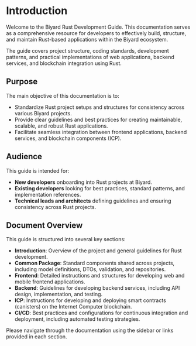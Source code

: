 # Introduction

Welcome to the Biyard Rust Development Guide. This documentation serves as a comprehensive resource for developers to effectively build, structure, and maintain Rust-based applications within the Biyard ecosystem.

The guide covers project structure, coding standards, development patterns, and practical implementations of web applications, backend services, and blockchain integration using Rust.

## Purpose

The main objective of this documentation is to:

- Standardize Rust project setups and structures for consistency across various Biyard projects.
- Provide clear guidelines and best practices for creating maintainable, scalable, and robust Rust applications.
- Facilitate seamless integration between frontend applications, backend services, and blockchain components (ICP).

## Audience

This guide is intended for:

- **New developers** onboarding into Rust projects at Biyard.
- **Existing developers** looking for best practices, standard patterns, and implementation references.
- **Technical leads and architects** defining guidelines and ensuring consistency across Rust projects.

## Document Overview

This guide is structured into several key sections:

- **Introduction**: Overview of the project and general guidelines for Rust development.
- **Common Package**: Standard components shared across projects, including model definitions, DTOs, validation, and repositories.
- **Frontend**: Detailed instructions and structures for developing web and mobile frontend applications.
- **Backend**: Guidelines for developing backend services, including API design, implementation, and testing.
- **ICP**: Instructions for developing and deploying smart contracts (canisters) on the Internet Computer blockchain.
- **CI/CD**: Best practices and configurations for continuous integration and deployment, including automated testing strategies.

Please navigate through the documentation using the sidebar or links provided in each section.
